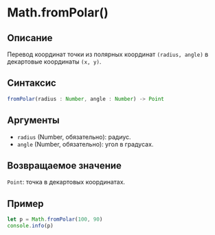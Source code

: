 # Math.fromPolar()

## Описание
Перевод координат точки из полярных координат `(radius, angle)` в декартовые координаты `(x, y)`.

## Синтаксис
```javascript
fromPolar(radius : Number, angle : Number) -> Point
``` 

## Аргументы
- `radius` (Number, обязательно): радиус.
- `angle` (Number, обязательно): угол в градусах.

## Возвращаемое значение
`Point`: точка в декартовых координатах.

## Пример
``` javascript linenums="1"
let p = Math.fromPolar(100, 90)
console.info(p)
```
